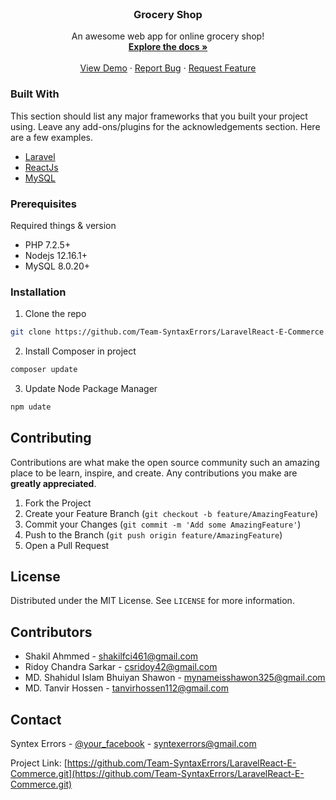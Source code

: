 <!-- PROJECT LOGO -->
<br />
<!--- <p align="center">
  <a href="https://github.com/othneildrew/Best-README-Template">
    <img src="images/logo.png" alt="Logo" width="80" height="80">
  </a> -->

  <h3 align="center">Grocery Shop</h3>

  <p align="center">
    An awesome web app for online grocery shop!
    <br />
    <a href="#"><strong>Explore the docs »</strong></a>
    <br />
    <br />
    <a href="#">View Demo</a>
    ·
    <a href="#">Report Bug</a>
    ·
    <a href="#">Request Feature</a>
  </p>
</p>

### Built With
This section should list any major frameworks that you built your project using. Leave any add-ons/plugins for the acknowledgements section. Here are a few examples.
* [Laravel](https://laravel.com)
* [ReactJs](https://reactjs.org/)
* [MySQL](https://www.mysql.com/)

### Prerequisites

Required things & version
* PHP 7.2.5+
* Nodejs 12.16.1+
* MySQL 8.0.20+

### Installation

1. Clone the repo
```sh
git clone https://github.com/Team-SyntaxErrors/LaravelReact-E-Commerce.git
```
2. Install Composer in project
```sh
composer update
```
3. Update Node Package Manager
```sh
npm udate
```

<!-- CONTRIBUTING -->
## Contributing

Contributions are what make the open source community such an amazing place to be learn, inspire, and create. Any contributions you make are **greatly appreciated**.

1. Fork the Project
2. Create your Feature Branch (`git checkout -b feature/AmazingFeature`)
3. Commit your Changes (`git commit -m 'Add some AmazingFeature'`)
4. Push to the Branch (`git push origin feature/AmazingFeature`)
5. Open a Pull Request


<!-- LICENSE -->
## License

Distributed under the MIT License. See `LICENSE` for more information.

<!-- CONTRIBUTORS -->
## Contributors
* Shakil Ahmmed - shakilfci461@gmail.com
* Ridoy Chandra Sarkar - csridoy42@gmail.com 
* MD. Shahidul Islam Bhuiyan Shawon - mynameisshawon325@gmail.com
* MD. Tanvir Hossen - tanvirhossen112@gmail.com

<!-- CONTACT -->
## Contact

Syntex Errors - [@your_facebook](https://facebook.com/syntexerrors) - syntexerrors@gmail.com

Project Link: [https://github.com/Team-SyntaxErrors/LaravelReact-E-Commerce.git](https://github.com/Team-SyntaxErrors/LaravelReact-E-Commerce.git)
